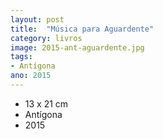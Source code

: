 ```yaml
---
layout: post
title:  "Música para Aguardente"
category: livros
image: 2015-ant-aguardente.jpg
tags:
- Antígona
ano: 2015
---
```


- 13 x 21 cm
- Antígona
- 2015

